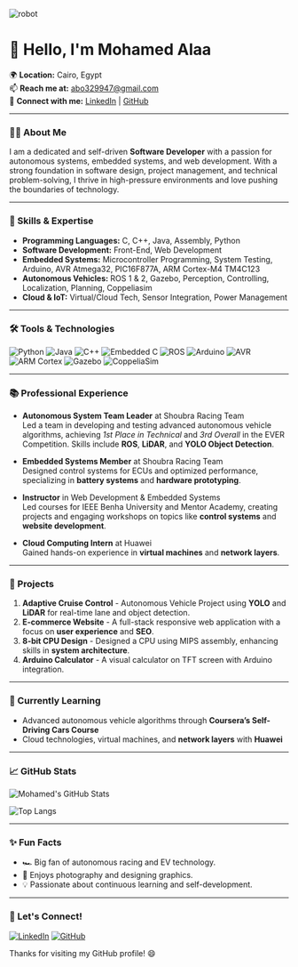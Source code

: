 ![robot](https://github.com/user-attachments/assets/48ab4853-9802-4fda-b249-c51822411a30)

# 👋 Hello, I'm Mohamed Alaa

🌍 **Location:** Cairo, Egypt  
📫 **Reach me at:** [abo329947@gmail.com](mailto:abo329947@gmail.com)  
🔗 **Connect with me:** [LinkedIn](https://www.linkedin.com/in/mohamed-alaa-b33b69277/) | [GitHub](https://github.com/MohamedAboAlaa)

---

### 👨‍💻 About Me
I am a dedicated and self-driven **Software Developer** with a passion for autonomous systems, embedded systems, and web development. With a strong foundation in software design, project management, and technical problem-solving, I thrive in high-pressure environments and love pushing the boundaries of technology.

---

### 🚀 Skills & Expertise

- **Programming Languages:** C, C++, Java, Assembly, Python
- **Software Development:** Front-End, Web Development
- **Embedded Systems:** Microcontroller Programming, System Testing, Arduino, AVR Atmega32, PIC16F877A, ARM Cortex-M4 TM4C123
- **Autonomous Vehicles:** ROS 1 & 2, Gazebo, Perception, Controlling, Localization, Planning, Coppeliasim
- **Cloud & IoT:** Virtual/Cloud Tech, Sensor Integration, Power Management

---

### 🛠️ Tools & Technologies
![Python](https://img.shields.io/badge/Python-3776AB?style=for-the-badge&logo=python&logoColor=white)
![Java](https://img.shields.io/badge/Java-ED8B00?style=for-the-badge&logo=java&logoColor=white)
![C++](https://img.shields.io/badge/C++-00599C?style=for-the-badge&logo=cplusplus&logoColor=white)
![Embedded C](https://img.shields.io/badge/EmbeddedC-003B57?style=for-the-badge)
![ROS](https://img.shields.io/badge/ROS-22314E?style=for-the-badge&logo=ros&logoColor=white)
![Arduino](https://img.shields.io/badge/Arduino-00979D?style=for-the-badge&logo=arduino&logoColor=white)
![AVR](https://img.shields.io/badge/AVR-5A5A5A?style=for-the-badge)
![ARM Cortex](https://img.shields.io/badge/ARM_Cortex_M4-0F7E2E?style=for-the-badge&logo=arm&logoColor=white)
![Gazebo](https://img.shields.io/badge/Gazebo-00979D?style=for-the-badge)
![CoppeliaSim](https://img.shields.io/badge/CoppeliaSim-FF6F61?style=for-the-badge)

---

### 📚 Professional Experience

- **Autonomous System Team Leader** at Shoubra Racing Team  
  Led a team in developing and testing advanced autonomous vehicle algorithms, achieving *1st Place in Technical* and *3rd Overall* in the EVER Competition. Skills include **ROS**, **LiDAR**, and **YOLO Object Detection**.

- **Embedded Systems Member** at Shoubra Racing Team  
  Designed control systems for ECUs and optimized performance, specializing in **battery systems** and **hardware prototyping**.

- **Instructor** in Web Development & Embedded Systems  
  Led courses for IEEE Benha University and Mentor Academy, creating projects and engaging workshops on topics like **control systems** and **website development**.

- **Cloud Computing Intern** at Huawei  
  Gained hands-on experience in **virtual machines** and **network layers**.

---

### 💼 Projects

1. **Adaptive Cruise Control** - Autonomous Vehicle Project using **YOLO** and **LiDAR** for real-time lane and object detection.
2. **E-commerce Website** - A full-stack responsive web application with a focus on **user experience** and **SEO**.
3. **8-bit CPU Design** - Designed a CPU using MIPS assembly, enhancing skills in **system architecture**.
4. **Arduino Calculator** - A visual calculator on TFT screen with Arduino integration.

---

### 🌱 Currently Learning
- Advanced autonomous vehicle algorithms through **Coursera’s Self-Driving Cars Course**
- Cloud technologies, virtual machines, and **network layers** with **Huawei**

---

### 📈 GitHub Stats

![Mohamed's GitHub Stats](https://github-readme-stats.vercel.app/api?username=MohamedAboAlaa&show_icons=true&theme=radical)

![Top Langs](https://github-readme-stats.vercel.app/api/top-langs/?username=MohamedAboAlaa&layout=compact&theme=radical)

---

### ✨ Fun Facts

- 🏎️ Big fan of autonomous racing and EV technology.
- 📸 Enjoys photography and designing graphics.
- 💡 Passionate about continuous learning and self-development.

---

### 🔗 Let's Connect!

[![LinkedIn](https://img.shields.io/badge/LinkedIn-0077B5?style=for-the-badge&logo=linkedin&logoColor=white)](https://www.linkedin.com/in/mohamed-alaa-b33b69277/)
[![GitHub](https://img.shields.io/badge/GitHub-181717?style=for-the-badge&logo=github&logoColor=white)](https://github.com/MohamedAboAlaa)

Thanks for visiting my GitHub profile! 😄
